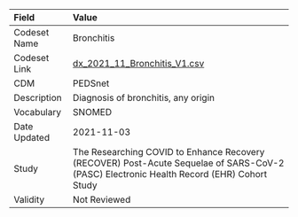 |Field        |Value                                                                                                                                    |
|:------------|:----------------------------------------------------------------------------------------------------------------------------------------|
|Codeset Name |Bronchitis                                                                                                                               |
|Codeset Link |[dx_2021_11_Bronchitis_V1.csv](https://github.com/PEDSnet/Variable-Dictionary/blob/main/conditions/dx_2021_11_Bronchitis_V1.csv)         |
|CDM          |PEDSnet                                                                                                                                  |
|Description  |Diagnosis of bronchitis, any origin                                                                                                      |
|Vocabulary   |SNOMED                                                                                                                                   |
|Date Updated |2021-11-03                                                                                                                               |
|Study        |The Researching COVID to Enhance Recovery (RECOVER) Post-Acute Sequelae of SARS-CoV-2 (PASC) Electronic Health Record (EHR) Cohort Study |
|Validity     |Not Reviewed                                                                                                                             |
